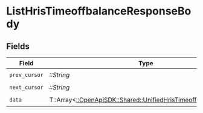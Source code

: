 # ListHrisTimeoffbalanceResponseBody


## Fields

| Field                                                                                                                     | Type                                                                                                                      | Required                                                                                                                  | Description                                                                                                               |
| ------------------------------------------------------------------------------------------------------------------------- | ------------------------------------------------------------------------------------------------------------------------- | ------------------------------------------------------------------------------------------------------------------------- | ------------------------------------------------------------------------------------------------------------------------- |
| `prev_cursor`                                                                                                             | *::String*                                                                                                                | :heavy_check_mark:                                                                                                        | N/A                                                                                                                       |
| `next_cursor`                                                                                                             | *::String*                                                                                                                | :heavy_check_mark:                                                                                                        | N/A                                                                                                                       |
| `data`                                                                                                                    | T::Array<[::OpenApiSDK::Shared::UnifiedHrisTimeoffbalanceOutput](../../models/shared/unifiedhristimeoffbalanceoutput.md)> | :heavy_check_mark:                                                                                                        | N/A                                                                                                                       |